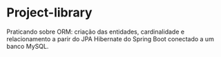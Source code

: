 # Project-library
Praticando sobre ORM: criação das entidades, cardinalidade e relacionamento a parir do JPA Hibernate do Spring Boot conectado a um banco MySQL.
